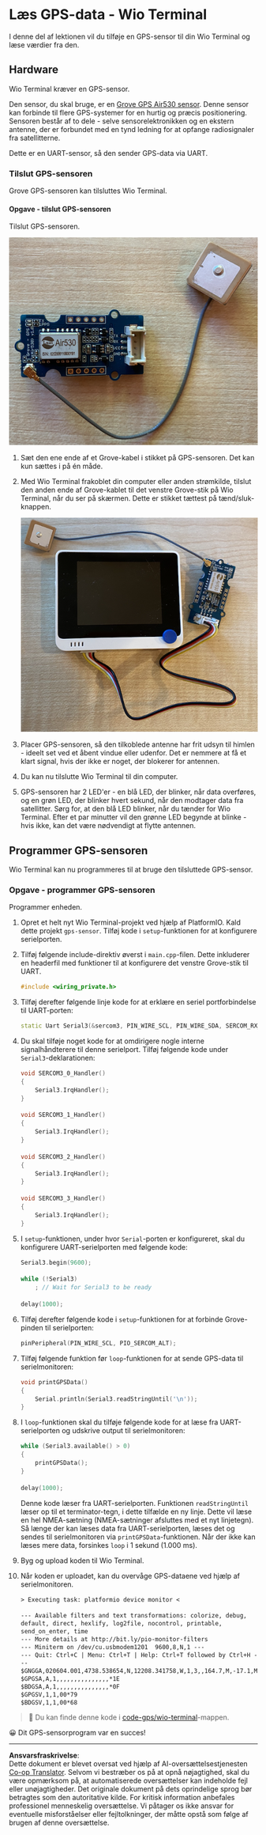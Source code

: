 <!--
CO_OP_TRANSLATOR_METADATA:
{
  "original_hash": "da6ae0a795cf06be33d23ca5b8493fc8",
  "translation_date": "2025-08-27T21:25:47+00:00",
  "source_file": "3-transport/lessons/1-location-tracking/wio-terminal-gps-sensor.md",
  "language_code": "da"
}
-->
# Læs GPS-data - Wio Terminal

I denne del af lektionen vil du tilføje en GPS-sensor til din Wio Terminal og læse værdier fra den.

## Hardware

Wio Terminal kræver en GPS-sensor.

Den sensor, du skal bruge, er en [Grove GPS Air530 sensor](https://www.seeedstudio.com/Grove-GPS-Air530-p-4584.html). Denne sensor kan forbinde til flere GPS-systemer for en hurtig og præcis positionering. Sensoren består af to dele - selve sensorelektronikken og en ekstern antenne, der er forbundet med en tynd ledning for at opfange radiosignaler fra satellitterne.

Dette er en UART-sensor, så den sender GPS-data via UART.

### Tilslut GPS-sensoren

Grove GPS-sensoren kan tilsluttes Wio Terminal.

#### Opgave - tilslut GPS-sensoren

Tilslut GPS-sensoren.

![En Grove GPS-sensor](../../../../../translated_images/grove-gps-sensor.247943bf69b03f0d1820ef6ed10c587f9b650e8db55b936851c92412180bd3e2.da.png)

1. Sæt den ene ende af et Grove-kabel i stikket på GPS-sensoren. Det kan kun sættes i på én måde.

1. Med Wio Terminal frakoblet din computer eller anden strømkilde, tilslut den anden ende af Grove-kablet til det venstre Grove-stik på Wio Terminal, når du ser på skærmen. Dette er stikket tættest på tænd/sluk-knappen.

    ![Grove GPS-sensoren tilsluttet det venstre stik](../../../../../translated_images/wio-gps-sensor.19fd52b81ce58095d5deb3d4e5a1fdd88818d76569b00b1f0d740c92dc986525.da.png)

1. Placer GPS-sensoren, så den tilkoblede antenne har frit udsyn til himlen - ideelt set ved et åbent vindue eller udenfor. Det er nemmere at få et klart signal, hvis der ikke er noget, der blokerer for antennen.

1. Du kan nu tilslutte Wio Terminal til din computer.

1. GPS-sensoren har 2 LED'er - en blå LED, der blinker, når data overføres, og en grøn LED, der blinker hvert sekund, når den modtager data fra satellitter. Sørg for, at den blå LED blinker, når du tænder for Wio Terminal. Efter et par minutter vil den grønne LED begynde at blinke - hvis ikke, kan det være nødvendigt at flytte antennen.

## Programmer GPS-sensoren

Wio Terminal kan nu programmeres til at bruge den tilsluttede GPS-sensor.

### Opgave - programmer GPS-sensoren

Programmer enheden.

1. Opret et helt nyt Wio Terminal-projekt ved hjælp af PlatformIO. Kald dette projekt `gps-sensor`. Tilføj kode i `setup`-funktionen for at konfigurere serielporten.

1. Tilføj følgende include-direktiv øverst i `main.cpp`-filen. Dette inkluderer en headerfil med funktioner til at konfigurere det venstre Grove-stik til UART.

    ```cpp
    #include <wiring_private.h>
    ```

1. Tilføj derefter følgende linje kode for at erklære en seriel portforbindelse til UART-porten:

    ```cpp
    static Uart Serial3(&sercom3, PIN_WIRE_SCL, PIN_WIRE_SDA, SERCOM_RX_PAD_1, UART_TX_PAD_0);
    ```

1. Du skal tilføje noget kode for at omdirigere nogle interne signalhåndterere til denne serielport. Tilføj følgende kode under `Serial3`-deklarationen:

    ```cpp
    void SERCOM3_0_Handler()
    {
        Serial3.IrqHandler();
    }
    
    void SERCOM3_1_Handler()
    {
        Serial3.IrqHandler();
    }
    
    void SERCOM3_2_Handler()
    {
        Serial3.IrqHandler();
    }
    
    void SERCOM3_3_Handler()
    {
        Serial3.IrqHandler();
    }
    ```

1. I `setup`-funktionen, under hvor `Serial`-porten er konfigureret, skal du konfigurere UART-serielporten med følgende kode:

    ```cpp
    Serial3.begin(9600);

    while (!Serial3)
        ; // Wait for Serial3 to be ready

    delay(1000);
    ```

1. Tilføj derefter følgende kode i `setup`-funktionen for at forbinde Grove-pinden til serielporten:

    ```cpp
    pinPeripheral(PIN_WIRE_SCL, PIO_SERCOM_ALT);
    ```

1. Tilføj følgende funktion før `loop`-funktionen for at sende GPS-data til serielmonitoren:

    ```cpp
    void printGPSData()
    {
        Serial.println(Serial3.readStringUntil('\n'));
    }
    ```

1. I `loop`-funktionen skal du tilføje følgende kode for at læse fra UART-serielporten og udskrive output til serielmonitoren:

    ```cpp
    while (Serial3.available() > 0)
    {
        printGPSData();
    }
    
    delay(1000);
    ```

    Denne kode læser fra UART-serielporten. Funktionen `readStringUntil` læser op til et terminator-tegn, i dette tilfælde en ny linje. Dette vil læse en hel NMEA-sætning (NMEA-sætninger afsluttes med et nyt linjetegn). Så længe der kan læses data fra UART-serielporten, læses det og sendes til serielmonitoren via `printGPSData`-funktionen. Når der ikke kan læses mere data, forsinkes `loop` i 1 sekund (1.000 ms).

1. Byg og upload koden til Wio Terminal.

1. Når koden er uploadet, kan du overvåge GPS-dataene ved hjælp af serielmonitoren.

    ```output
    > Executing task: platformio device monitor <
    
    --- Available filters and text transformations: colorize, debug, default, direct, hexlify, log2file, nocontrol, printable, send_on_enter, time
    --- More details at http://bit.ly/pio-monitor-filters
    --- Miniterm on /dev/cu.usbmodem1201  9600,8,N,1 ---
    --- Quit: Ctrl+C | Menu: Ctrl+T | Help: Ctrl+T followed by Ctrl+H ---
    $GNGGA,020604.001,4738.538654,N,12208.341758,W,1,3,,164.7,M,-17.1,M,,*67
    $GPGSA,A,1,,,,,,,,,,,,,,,*1E
    $BDGSA,A,1,,,,,,,,,,,,,,,*0F
    $GPGSV,1,1,00*79
    $BDGSV,1,1,00*68
    ```

> 💁 Du kan finde denne kode i [code-gps/wio-terminal](../../../../../3-transport/lessons/1-location-tracking/code-gps/wio-terminal)-mappen.

😀 Dit GPS-sensorprogram var en succes!

---

**Ansvarsfraskrivelse**:  
Dette dokument er blevet oversat ved hjælp af AI-oversættelsestjenesten [Co-op Translator](https://github.com/Azure/co-op-translator). Selvom vi bestræber os på at opnå nøjagtighed, skal du være opmærksom på, at automatiserede oversættelser kan indeholde fejl eller unøjagtigheder. Det originale dokument på dets oprindelige sprog bør betragtes som den autoritative kilde. For kritisk information anbefales professionel menneskelig oversættelse. Vi påtager os ikke ansvar for eventuelle misforståelser eller fejltolkninger, der måtte opstå som følge af brugen af denne oversættelse.